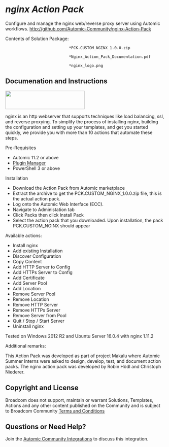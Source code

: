 *nginx Action Pack*
=============


Configure and manage the nginx web/reverse proxy server using Automic workflows.
http://github.com/Automic-Community/nginx-Action-Pack

<!-- List of attached files -->
Contents of Solution Package:

						
								*PCK.CUSTOM_NGINX_1.0.0.zip
								
								*Nginx_Action_Pack_Documentation.pdf
								
								*nginx_logo.png
								
						


Documenation and Instructions
---

<p><img src="https://448bb31d92917ba3390f-4a8f48d20b0d8c78b979208d38d37653.ssl.cf1.rackcdn.com/712/screenshots/nginx_logo.png" alt="" width="250" height="58" /></p>
<p>nginx is an http webserver that supports techniques like load balancing, ssl, and reverse proxying. To simplify the process of installing nginx, building the configuration and setting up your templates, and get you started quickly, we provide you with more than 10 actions that automate these steps.</p>
<p>Pre-Requisites</p>
<ul>
<li>Automic 11.2 or above</li>
<li><a href="https://marketplace.automic.com/details/plugin-manager" target="_blank">Plugin Manager</a></li>
<li>PowerShell 3 or above</li>
</ul>
<p>Installation</p>
<ul>
<li>Download the Action Pack from Automic marketplace</li>
<li>Extract the archive to get the PCK.CUSTOM_NGINX_1.0.0.zip file, this is the actual action pack.</li>
<li>Log onto the Automic Web Interface (ECC).</li>
<li>Navigate to Administation tab</li>
<li>Click Packs then click Install Pack</li>
<li>Select the action pack that you downloaded. Upon installation, the pack PCK.CUSTOM_NGINX should appear</li>
</ul>
<p>Available actions:</p>
<ul>
<li>Install nginx</li>
<li>Add existing Installation</li>
<li>Discover Configuration</li>
<li>Copy Content</li>
<li>Add HTTP Server to Config</li>
<li>Add HTTPs Server to Config</li>
<li>Add Certificate</li>
<li>Add Server Pool</li>
<li>Add Location</li>
<li>Remove Server Pool</li>
<li>Remove Location</li>
<li>Remove HTTP Server</li>
<li>Remove HTTPs Server</li>
<li>Remove Server from Pool</li>
<li>Quit / Stop / Start Server</li>
<li>Uninstall nginx</li>
</ul>
<p>Tested on Windows 2012 R2 and Ubuntu Server 16.0.4 with nginx 1.11.2</p>
<p>Additional remarks:</p>
<p>This Action Pack was developed as part of project Makalu where Automic Summer Interns were asked to design, develop, test, and document action packs. The nginx action pack was developed by Robin H&ouml;dl and Christoph Niederer.</p>

Copyright and License
---

Broadcom does not support, maintain or warrant Solutions, Templates, Actions and any other content published on the Community and is subject to Broadcom Community [Terms and Conditions](https://community.broadcom.com/termsandconditions)


Questions or Need Help? 
---
Join the [Automic Community Integrations](https://community.broadcom.com/communities/community-home?CommunityKey=83e49dd4-b93e-464a-a343-2bb1e51c13ec) to discuss this integration.
